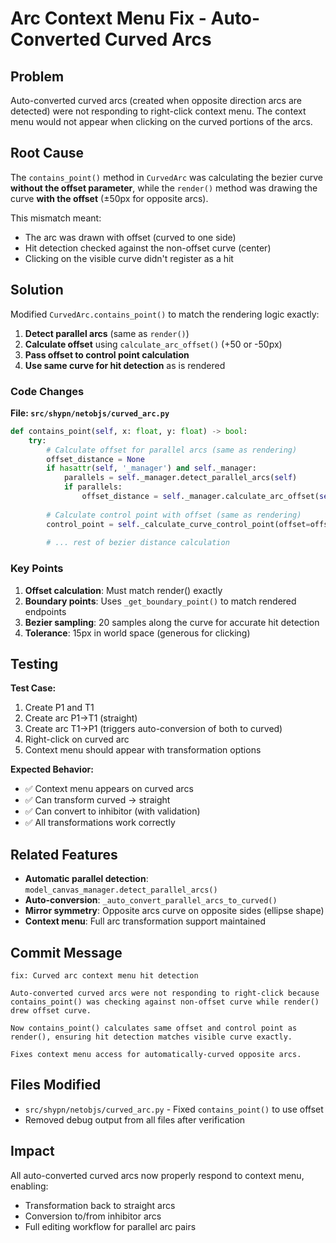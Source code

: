 # Arc Context Menu Fix - Auto-Converted Curved Arcs

## Problem

Auto-converted curved arcs (created when opposite direction arcs are detected) were not responding to right-click context menu. The context menu would not appear when clicking on the curved portions of the arcs.

## Root Cause

The `contains_point()` method in `CurvedArc` was calculating the bezier curve **without the offset parameter**, while the `render()` method was drawing the curve **with the offset** (±50px for opposite arcs).

This mismatch meant:
- The arc was drawn with offset (curved to one side)
- Hit detection checked against the non-offset curve (center)
- Clicking on the visible curve didn't register as a hit

## Solution

Modified `CurvedArc.contains_point()` to match the rendering logic exactly:

1. **Detect parallel arcs** (same as `render()`)
2. **Calculate offset** using `calculate_arc_offset()` (+50 or -50px)
3. **Pass offset to control point calculation**
4. **Use same curve for hit detection** as is rendered

### Code Changes

**File: `src/shypn/netobjs/curved_arc.py`**

```python
def contains_point(self, x: float, y: float) -> bool:
    try:
        # Calculate offset for parallel arcs (same as rendering)
        offset_distance = None
        if hasattr(self, '_manager') and self._manager:
            parallels = self._manager.detect_parallel_arcs(self)
            if parallels:
                offset_distance = self._manager.calculate_arc_offset(self, parallels)
        
        # Calculate control point with offset (same as rendering)
        control_point = self._calculate_curve_control_point(offset=offset_distance)
        
        # ... rest of bezier distance calculation
```

### Key Points

1. **Offset calculation**: Must match render() exactly
2. **Boundary points**: Uses `_get_boundary_point()` to match rendered endpoints
3. **Bezier sampling**: 20 samples along the curve for accurate hit detection
4. **Tolerance**: 15px in world space (generous for clicking)

## Testing

**Test Case:**
1. Create P1 and T1
2. Create arc P1→T1 (straight)
3. Create arc T1→P1 (triggers auto-conversion of both to curved)
4. Right-click on curved arc
5. Context menu should appear with transformation options

**Expected Behavior:**
- ✅ Context menu appears on curved arcs
- ✅ Can transform curved → straight
- ✅ Can convert to inhibitor (with validation)
- ✅ All transformations work correctly

## Related Features

- **Automatic parallel detection**: `model_canvas_manager.detect_parallel_arcs()`
- **Auto-conversion**: `_auto_convert_parallel_arcs_to_curved()`
- **Mirror symmetry**: Opposite arcs curve on opposite sides (ellipse shape)
- **Context menu**: Full arc transformation support maintained

## Commit Message

```
fix: Curved arc context menu hit detection

Auto-converted curved arcs were not responding to right-click because
contains_point() was checking against non-offset curve while render()
drew offset curve.

Now contains_point() calculates same offset and control point as
render(), ensuring hit detection matches visible curve exactly.

Fixes context menu access for automatically-curved opposite arcs.
```

## Files Modified

- `src/shypn/netobjs/curved_arc.py` - Fixed `contains_point()` to use offset
- Removed debug output from all files after verification

## Impact

All auto-converted curved arcs now properly respond to context menu, enabling:
- Transformation back to straight arcs
- Conversion to/from inhibitor arcs
- Full editing workflow for parallel arc pairs
